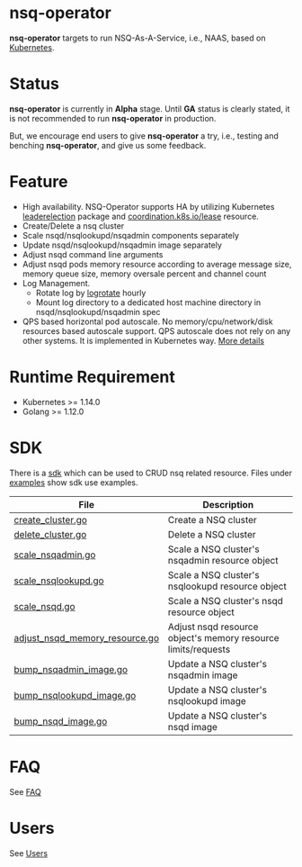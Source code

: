 # nsq-operator
**nsq-operator** targets to run NSQ-As-A-Service, i.e., NAAS, based on [Kubernetes](https://kubernetes.io/).

# Status
**nsq-operator** is currently in **Alpha** stage. Until **GA** status is clearly stated, it is not recommended to run 
**nsq-operator** in production. 

But, we encourage end users to give **nsq-operator** a try, i.e., testing and benching **nsq-operator**, and give us 
some feedback.

# Feature
* High availability. NSQ-Operator supports HA by utilizing Kubernetes 
[leaderelection](https://github.com/kubernetes/client-go/tree/master/tools/leaderelection) package and 
[coordination.k8s.io/lease](https://kubernetes.io/docs/reference/generated/kubernetes-api/v1.14/#lease-v1-coordination-k8s-io) resource.
* Create/Delete a nsq cluster
* Scale nsqd/nsqlookupd/nsqadmin components separately
* Update nsqd/nsqlookupd/nsqadmin image separately
* Adjust nsqd command line arguments
* Adjust nsqd pods memory resource according to average message size, memory queue size, memory oversale percent and channel count
* Log Management. 
  * Rotate log by [logrotate](https://linux.die.net/man/8/logrotate) hourly
  * Mount log directory to a dedicated host machine directory in nsqd/nsqlookupd/nsqadmin spec
* QPS based horizontal pod autoscale. No memory/cpu/network/disk resources based autoscale support. QPS autoscale does 
not rely on any other systems. It is implemented in Kubernetes way. [More details](docs/auto_scale.md)

# Runtime Requirement
* Kubernetes >= 1.14.0
* Golang >= 1.12.0

# SDK
There is a [sdk](pkg/sdk/v1alpha1) which can be used to CRUD nsq related resource. Files under 
[examples](pkg/sdk/examples) show sdk use examples.

|   File   |   Description
|----------|---------------------------
| [create_cluster.go](pkg/sdk/examples/create_cluster.go) | Create a NSQ cluster
| [delete_cluster.go](pkg/sdk/examples/delete_cluster.go) | Delete a NSQ cluster
| [scale_nsqadmin.go](pkg/sdk/examples/scale_nsqadmin.go) | Scale a NSQ cluster's nsqadmin resource object
| [scale_nsqlookupd.go](pkg/sdk/examples/scale_nsqlookupd.go) | Scale a NSQ cluster's nsqlookupd resource object
| [scale_nsqd.go](pkg/sdk/examples/scale_nsqd.go) | Scale a NSQ cluster's nsqd resource object
| [adjust_nsqd_memory_resource.go](pkg/sdk/examples/adjust_nsqd_memory_resource.go) | Adjust nsqd resource object's memory resource limits/requests
| [bump_nsqadmin_image.go](pkg/sdk/examples/bump_nsqadmin_image.go) | Update a NSQ cluster's nsqadmin image
| [bump_nsqlookupd_image.go](pkg/sdk/examples/bump_nsqlookupd_image.go) | Update a NSQ cluster's nsqlookupd image
| [bump_nsqd_image.go](pkg/sdk/examples/bump_nsqd_image.go) | Update a NSQ cluster's nsqd image
 
# FAQ
See [FAQ](FAQ.md)

# Users
See [Users](USERS.md)  


